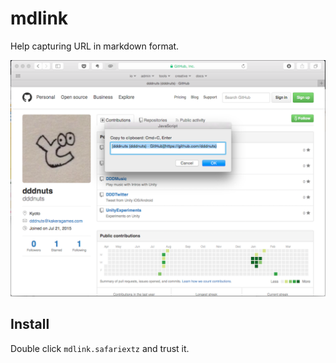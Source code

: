 # mdlink

Help capturing URL in markdown format.

![mdlink](doc/mdlink.png)

## Install

Double click `mdlink.safariextz` and trust it.

